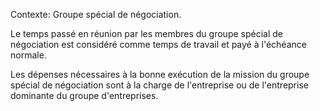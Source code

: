 Contexte: Groupe spécial de négociation.

Le temps passé en réunion par les membres du groupe spécial de négociation est considéré comme temps de travail et payé à l'échéance normale.

Les dépenses nécessaires à la bonne exécution de la mission du groupe spécial de négociation sont à la charge de l'entreprise ou de l'entreprise dominante du groupe d'entreprises.
